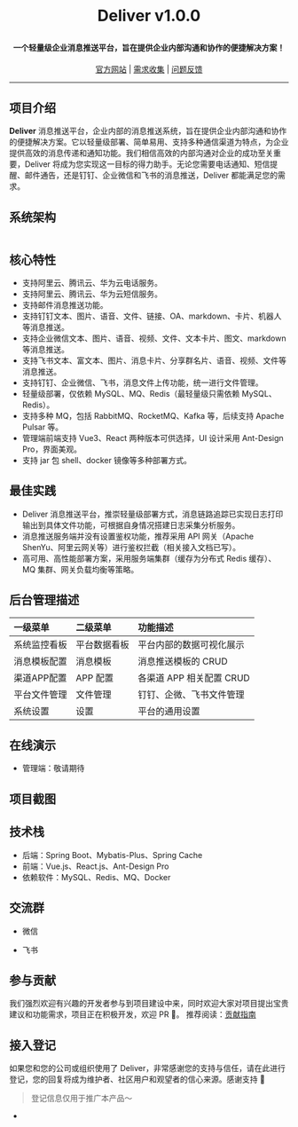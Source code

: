 <div align="center">

<h1 align="center" style="margin: 30px 0 30px; font-weight: bold;">Deliver v1.0.0</h1>
<h4 align="center">一个轻量级企业消息推送平台，旨在提供企业内部沟通和协作的便捷解决方案！</h4>

[官方网站]() | [需求收集](https://gitee.com/OS-Zero/deliver/issues) | [问题反馈](https://gitee.com/OS-Zero/deliver/issues)

</div>

--------------------------

## 项目介绍

**Deliver** 消息推送平台，企业内部的消息推送系统，旨在提供企业内部沟通和协作的便捷解决方案。它以轻量级部署、简单易用、支持多种通信渠道为特点，为企业提供高效的消息传递和通知功能。我们相信高效的内部沟通对企业的成功至关重要，Deliver 将成为您实现这一目标的得力助手。无论您需要电话通知、短信提醒、邮件通告，还是钉钉、企业微信和飞书的消息推送，Deliver 都能满足您的需求。

## 系统架构

![]()

## 核心特性

- 支持阿里云、腾讯云、华为云电话服务。
- 支持阿里云、腾讯云、华为云短信服务。
- 支持邮件消息推送功能。
- 支持钉钉文本、图片、语音、文件、链接、OA、markdown、卡片、机器人等消息推送。
- 支持企业微信文本、图片、语音、视频、文件、文本卡片、图文、markdown等消息推送。
- 支持飞书文本、富文本、图片、消息卡片、分享群名片、语音、视频、文件等消息推送。
- 支持钉钉、企业微信、飞书，消息文件上传功能，统一进行文件管理。
- 轻量级部署，仅依赖 MySQL、MQ、Redis（最轻量级只需依赖 MySQL、Redis）。
- 支持多种  MQ，包括 RabbitMQ、RocketMQ、Kafka 等，后续支持 Apache Pulsar 等。
- 管理端前端支持 Vue3、React 两种版本可供选择，UI 设计采用 Ant-Design Pro，界面美观。
- 支持 jar 包 shell、docker 镜像等多种部署方式。

## 最佳实践
- Deliver 消息推送平台，推崇轻量级部署方式，消息链路追踪已实现日志打印输出到具体文件功能，可根据自身情况搭建日志采集分析服务。
- 消息推送服务端并没有设置鉴权功能，推荐采用 API 网关（Apache ShenYu、阿里云网关等）进行鉴权拦截（相关接入文档已写）。
- 高可用、高性能部署方案，采用服务端集群（缓存为分布式 Redis 缓存）、MQ 集群、网关负载均衡等策略。

## 后台管理描述
| 一级菜单 | 二级菜单      | 功能描述                       |
|:-----|:---------|:---------------------------|
|系统监控看板|平台数据看板|平台内部的数据可视化展示|
|消息模板配置|消息模板|消息推送模板的 CRUD|
|渠道APP配置|APP 配置|各渠道 APP 相关配置 CRUD|
|平台文件管理|文件管理|钉钉、企微、飞书文件管理|
|系统设置|设置|平台的通用设置|

## 在线演示

- 管理端：敬请期待

## 项目截图

## 技术栈
- 后端：Spring Boot、Mybatis-Plus、Spring Cache
- 前端：Vue.js、React.js、Ant-Design Pro
- 依赖软件：MySQL、Redis、MQ、Docker

## 交流群
- 微信
  
- 飞书
## 参与贡献
我们强烈欢迎有兴趣的开发者参与到项目建设中来，同时欢迎大家对项目提出宝贵建议和功能需求，项目正在积极开发，欢迎 PR 👏。
推荐阅读：[贡献指南]()

## 接入登记

如果您和您的公司或组织使用了 Deliver，非常感谢您的支持与信任，请在此进行登记，您的回复将成为维护者、社区用户和观望者的信心来源。感谢支持 💖
>登记信息仅用于推广本产品～
- 
